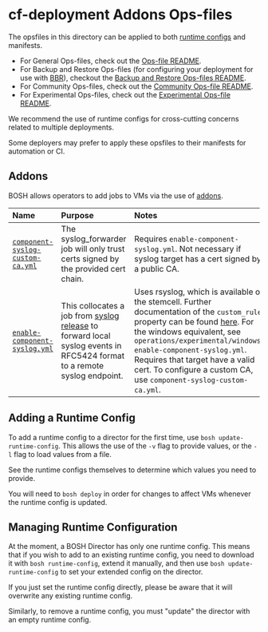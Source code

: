 # cf-deployment Addons Ops-files
The opsfiles in this directory
can be applied to both
[runtime configs][runtime-config-docs] and
manifests.

- For General Ops-files, check out the [Ops-file README](../README.md).
- For Backup and Restore Ops-files (for configuring your deployment for use with [BBR](https://github.com/cloudfoundry-incubator/bosh-backup-and-restore)), checkout the [Backup and Restore Ops-files README](../backup-and-restore/README.md).
- For Community Ops-files, check out the [Community Ops-file README](../community/README.md).
- For Experimental Ops-files, check out the [Experimental Ops-file README](../experimental/README.md).

We recommend the use
of runtime configs
for cross-cutting concerns
related to multiple deployments.

Some deployers may prefer
to apply these opsfiles
to their manifests
for automation or CI.

## Addons
BOSH allows operators to add jobs
to VMs via the use of [addons][addons-docs].

| Name | Purpose | Notes |
|:---  |:---     |:---   |
| [`component-syslog-custom-ca.yml`](component-syslog-custom-ca.yml) | The syslog_forwarder job will only trust certs signed by the provided cert chain. | Requires `enable-component-syslog.yml`. Not necessary if syslog target has a cert signed by a public CA. |
| [`enable-component-syslog.yml`](enable-component-syslog.yml) | This collocates a job from [syslog release][syslog-release-repo] to forward local syslog events in RFC5424 format to a remote syslog endpoint. | Uses rsyslog, which is available on the stemcell. Further documentation of the `custom_rule` property can be found [here][syslog-custom-rule-examples]. For the windows equivalent, see `operations/experimental/windows-enable-component-syslog.yml`. Requires that target have a valid cert. To configure a custom CA, use `component-syslog-custom-ca.yml`. |

## Adding a Runtime Config
To add a runtime config to a director for the first time,
use `bosh update-runtime-config`.
This allows the use of the `-v` flag
to provide values,
or the `-l` flag to load values from a file.

See the runtime configs themselves
to determine which values you need to provide.

You will need to `bosh deploy`
in order for changes to affect VMs
whenever the runtime config is updated.

## Managing Runtime Configuration
At the moment,
a BOSH Director has only one runtime config.
This means that if you wish to add
to an existing runtime config,
you need to download it with `bosh runtime-config`,
extend it manually,
and then use `bosh update-runtime-config`
to set your extended config on the director.

If you just set the runtime config directly,
please be aware that it will overwrite any existing runtime config.

Similarly, to remove a runtime config,
you must "update" the director
with an empty runtime config.

[runtime-config-docs]: https://bosh.io/docs/runtime-config.html
[syslog-custom-rule-examples]: https://github.com/cloudfoundry/syslog-release/blob/develop/examples/example-custom-rules.md
[syslog-release-repo]: https://github.com/cloudfoundry/syslog-release
[addons-docs]: http://bosh.io/docs/runtime-config.html#addons
